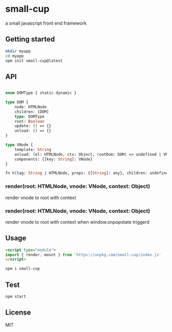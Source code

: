 # small-cup
a small javascript front end framework

## Getting started

```sh
mkdir myapp
cd myapp
npm init small-cup@latest
```

## API

```graphql

enum DOMType { static dynamic }

type DOM {
    node: HTMLNode
    children: [DOM]
    type: DOMType
    root: Boolean
    update: () => {}
    unload: () => {}
}

type VNode {
    template: String
    onload: (el: HTMLNode, ctx: Object, rootDom: DOM) => undefined | VNode
    components: {[key: String]: VNode}
}

fn h(tag: String | HTMLNode, props: {[String]: any}, children: undefined | [HTMLNode]) => HTMLNode

```

### render(root: HTMLNode, vnode: VNode, context: Object)

render vnode to root with context

### render(root: HTMLNode, vnode: VNode, context: Object)

render vnode to root with context when window.onpopstate triggerd

## Usage

```html
<script type="module">
import { render, mount } from 'https://unpkg.com/small-cup/index.js'
</script>
```

```sh
npm i small-cup
```

## Test

```sh
npm start
```

## License

MIT
